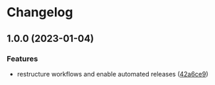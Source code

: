 # Changelog

## 1.0.0 (2023-01-04)


### Features

* restructure workflows and enable automated releases ([42a6ce9](https://github.com/rolehippie/dotnet/commit/42a6ce9f3b35b05f50f44e4cc6f05cdb38f4e503))

